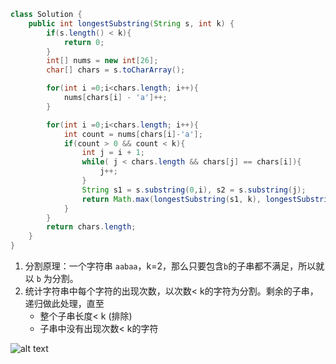 ```java
class Solution {
    public int longestSubstring(String s, int k) {
        if(s.length() < k){
            return 0;
        }
        int[] nums = new int[26];
        char[] chars = s.toCharArray();

        for(int i =0;i<chars.length; i++){
            nums[chars[i] - 'a']++;
        }

        for(int i =0;i<chars.length; i++){
            int count = nums[chars[i]-'a'];
            if(count > 0 && count < k){
                int j = i + 1;
                while( j < chars.length && chars[j] == chars[i]){
                    j++;
                }
                String s1 = s.substring(0,i), s2 = s.substring(j);
                return Math.max(longestSubstring(s1, k), longestSubstring(s2, k));
            }
        }
        return chars.length;
    }
}
```

1. 分割原理：一个字符串 `aabaa`，k=2，那么只要包含`b`的子串都不满足，所以就以 `b` 为分割。
2. 统计字符串中每个字符的出现次数，以次数< k的字符为分割。剩余的子串，递归做此处理，直至
    - 整个子串长度< k (排除)
    - 子串中没有出现次数< k的字符


![alt text](../../images/image-66.png)